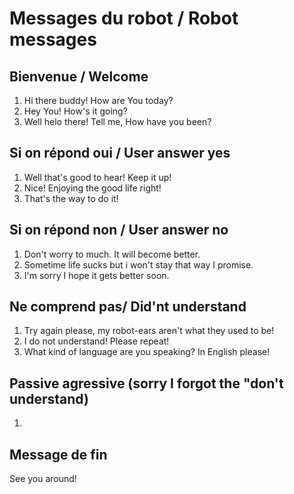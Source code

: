 # Messages du robot / Robot messages
## Bienvenue / Welcome 
1. Hi there buddy! How are You today?
2. Hey You! How's it going?
3. Well helo there! Tell me, How have you been?

## Si on répond oui / User answer yes
1. Well that's good to hear! Keep it up!
2. Nice! Enjoying the good life right!
3. That's the way to do it!

## Si on répond non / User answer no
1. Don't worry to much. It will become better.
2. Sometime life sucks but i won't stay that way I promise. 
3. I'm sorry I hope it gets better soon.


## Ne comprend pas/ Did'nt understand
1. Try again please, my robot-ears aren't what they used to be!
2. I do not understand! Please repeat!
3. What kind of language are you speaking? In English please!

## Passive agressive (sorry I forgot the "don't understand)
1. 

## Message de fin
See you around!
